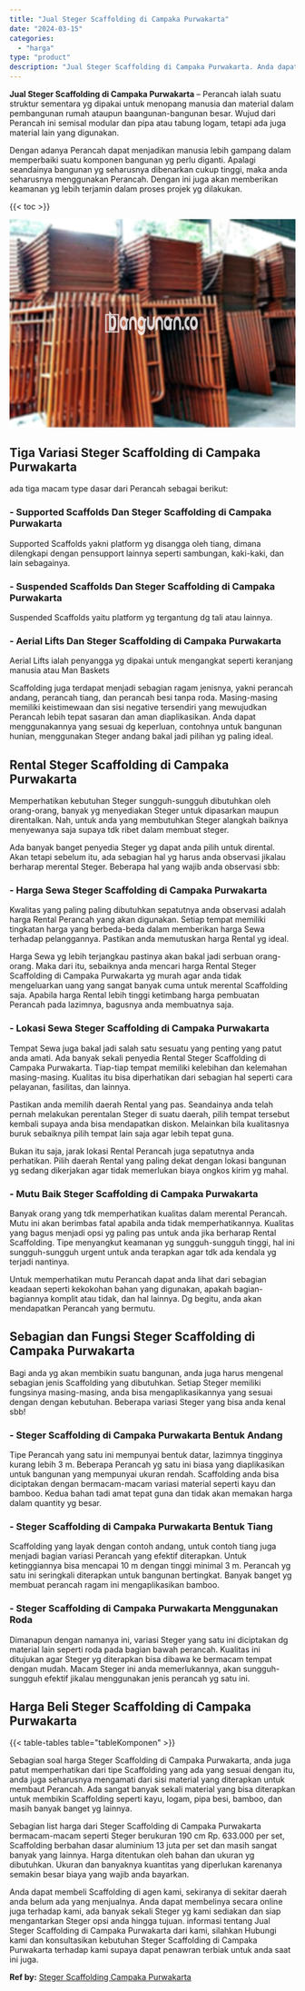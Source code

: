 ```yaml
---
title: "Jual Steger Scaffolding di Campaka Purwakarta"
date: "2024-03-15"
categories: 
  - "harga"
type: "product"
description: "Jual Steger Scaffolding di Campaka Purwakarta. Anda dapat membeli Scaffolding di agen kami, sekiranya di sekitar daerah anda belum ada yang menjualnya. Anda..."
---
```


**Jual Steger Scaffolding di Campaka Purwakarta** – Perancah ialah suatu struktur sementara yg dipakai untuk menopang manusia dan material dalam pembangunan rumah ataupun baangunan-bangunan besar. Wujud dari Perancah ini semisal modular dan pipa atau tabung logam, tetapi ada juga material lain yang digunakan.

Dengan adanya Perancah dapat menjadikan manusia lebih gampang dalam memperbaiki suatu komponen bangunan yg perlu diganti. Apalagi seandainya bangunan yg seharusnya dibenarkan cukup tinggi, maka anda seharusnya menggunakan Perancah. Dengan ini juga akan memberikan keamanan yg lebih terjamin dalam proses projek yg dilakukan.

{{< toc >}}

![Jual Steger Scaffolding di Campaka Purwakarta](/images/sewa-scaffolding-steger-13.png)

## Tiga Variasi Steger Scaffolding di Campaka Purwakarta

ada tiga macam type dasar dari Perancah sebagai berikut:

### \- Supported Scaffolds Dan Steger Scaffolding di Campaka Purwakarta

Supported Scaffolds yakni platform yg disangga oleh tiang, dimana dilengkapi dengan pensupport lainnya seperti sambungan, kaki-kaki, dan lain sebagainya.

### \- Suspended Scaffolds Dan Steger Scaffolding di Campaka Purwakarta

Suspended Scaffolds yaitu platform yg tergantung dg tali atau lainnya.

### \- Aerial Lifts Dan Steger Scaffolding di Campaka Purwakarta

Aerial Lifts ialah penyangga yg dipakai untuk mengangkat seperti keranjang manusia atau Man Baskets

Scaffolding juga terdapat menjadi sebagian ragam jenisnya, yakni perancah andang, perancah tiang, dan perancah besi tanpa roda. Masing-masing memiliki keistimewaan dan sisi negative tersendiri yang mewujudkan Perancah lebih tepat sasaran dan aman diaplikasikan. Anda dapat menggunakannya yang sesuai dg keperluan, contohnya untuk bangunan hunian, menggunakan Steger andang bakal jadi pilihan yg paling ideal.

## Rental Steger Scaffolding di Campaka Purwakarta

Memperhatikan kebutuhan Steger sungguh-sungguh dibutuhkan oleh orang-orang, banyak yg menyediakan Steger untuk dipasarkan maupun direntalkan. Nah, untuk anda yang membutuhkan Steger alangkah baiknya menyewanya saja supaya tdk ribet dalam membuat steger.

Ada banyak banget penyedia Steger yg dapat anda pilih untuk dirental. Akan tetapi sebelum itu, ada sebagian hal yg harus anda observasi jikalau berharap merental Steger. Beberapa hal yang wajib anda observasi sbb:

### \- Harga Sewa Steger Scaffolding di Campaka Purwakarta

Kwalitas yang paling paling dibutuhkan sepatutnya anda observasi adalah harga Rental Perancah yang akan digunakan. Setiap tempat memiliki tingkatan harga yang berbeda-beda dalam memberikan harga Sewa terhadap pelanggannya. Pastikan anda memutuskan harga Rental yg ideal.

Harga Sewa yg lebih terjangkau pastinya akan bakal jadi serbuan orang-orang. Maka dari itu, sebaiknya anda mencari harga Rental Steger Scaffolding di Campaka Purwakarta yg murah agar anda tidak mengeluarkan uang yang sangat banyak cuma untuk merental Scaffolding saja. Apabila harga Rental lebih tinggi ketimbang harga pembuatan Perancah pada lazimnya, bagusnya anda membuatnya saja.

### \- Lokasi Sewa Steger Scaffolding di Campaka Purwakarta

Tempat Sewa juga bakal jadi salah satu sesuatu yang penting yang patut anda amati. Ada banyak sekali penyedia Rental Steger Scaffolding di Campaka Purwakarta. Tiap-tiap tempat memiliki kelebihan dan kelemahan masing-masing. Kualitas itu bisa diperhatikan dari sebagian hal seperti cara pelayanan, fasilitas, dan lainnya.

Pastikan anda memilih daerah Rental yang pas. Seandainya anda telah pernah melakukan perentalan Steger di suatu daerah, pilih tempat tersebut kembali supaya anda bisa mendapatkan diskon. Melainkan bila kualitasnya buruk sebaiknya pilih tempat lain saja agar lebih tepat guna.

Bukan itu saja, jarak lokasi Rental Perancah juga sepatutnya anda perhatikan. Pilih daerah Rental yang paling dekat dengan lokasi bangunan yg sedang dikerjakan agar tidak memerlukan biaya ongkos kirim yg mahal.

### \- Mutu Baik Steger Scaffolding di Campaka Purwakarta

Banyak orang yang tdk memperhatikan kualitas dalam merental Perancah. Mutu ini akan berimbas fatal apabila anda tidak memperhatikannya. Kualitas yang bagus menjadi opsi yg paling pas untuk anda jika berharap Rental Scaffolding. Tipe menyangkut keamanan yg sungguh-sungguh tinggi, hal ini sungguh-sungguh urgent untuk anda terapkan agar tdk ada kendala yg terjadi nantinya.

Untuk memperhatikan mutu Perancah dapat anda lihat dari sebagian keadaan seperti kekokohan bahan yang digunakan, apakah bagian-bagiannya komplit atau tidak, dan hal lainnya. Dg begitu, anda akan mendapatkan Perancah yang bermutu.

## Sebagian dan Fungsi Steger Scaffolding di Campaka Purwakarta

Bagi anda yg akan membikin suatu bangunan, anda juga harus mengenal sebagian jenis Scaffolding yang dibutuhkan. Setiap Steger memiliki fungsinya masing-masing, anda bisa mengaplikasikannya yang sesuai dengan dengan kebutuhan. Beberapa variasi Steger yang bisa anda kenal sbb!

### \- Steger Scaffolding di Campaka Purwakarta Bentuk Andang

Tipe Perancah yang satu ini mempunyai bentuk datar, lazimnya tingginya kurang lebih 3 m. Beberapa Perancah yg satu ini biasa yang diaplikasikan untuk bangunan yang mempunyai ukuran rendah. Scaffolding anda bisa diciptakan dengan bermacam-macam variasi material seperti kayu dan bamboo. Kedua bahan tadi amat tepat guna dan tidak akan memakan harga dalam quantity yg besar.

### \- Steger Scaffolding di Campaka Purwakarta Bentuk Tiang

Scaffolding yang layak dengan contoh andang, untuk contoh tiang juga menjadi bagian variasi Perancah yang efektif diterapkan. Untuk ketinggiannya bisa mencapai 10 m dengan tinggi minimal 3 m. Perancah yg satu ini seringkali diterapkan untuk bangunan bertingkat. Banyak banget yg membuat perancah ragam ini mengaplikasikan bamboo.

### \- Steger Scaffolding di Campaka Purwakarta Menggunakan Roda

Dimanapun dengan namanya ini, variasi Steger yang satu ini diciptakan dg material lain seperti roda pada bagian bawah perancah. Kualitas ini ditujukan agar Steger yg diterapkan bisa dibawa ke bermacam tempat dengan mudah. Macam Steger ini anda memerlukannya, akan sungguh-sungguh efektif jikalau menggunakan jenis perancah yg satu ini.

## Harga Beli Steger Scaffolding di Campaka Purwakarta

{{< table-tables table="tableKomponen" >}}

Sebagian soal harga Steger Scaffolding di Campaka Purwakarta, anda juga patut memperhatikan dari tipe Scaffolding yang ada yang sesuai dengan itu, anda juga seharusnya mengamati dari sisi material yang diterapkan untuk membaut Perancah. Ada sangat banyak sekali material yang bisa diterapkan untuk membikin Scaffolding seperti kayu, logam, pipa besi, bamboo, dan masih banyak banget yg lainnya.

Sebagian list harga dari Steger Scaffolding di Campaka Purwakarta bermacam-macam seperti Steger berukuran 190 cm Rp. 633.000 per set, Scaffolding berbahan dasar aluminium 13 juta per set dan masih sangat banyak yang lainnya. Harga ditentukan oleh bahan dan ukuran yg dibutuhkan. Ukuran dan banyaknya kuantitas yang diperlukan karenanya semakin besar biaya yang wajib anda bayarkan.

Anda dapat membeli Scaffolding di agen kami, sekiranya di sekitar daerah anda belum ada yang menjualnya. Anda dapat membelinya secara online juga terhadap kami, ada banyak sekali Steger yg kami sediakan dan siap mengantarkan Steger opsi anda hingga tujuan. informasi tentang Jual Steger Scaffolding di Campaka Purwakarta dari kami, silahkan Hubungi kami dan konsultasikan kebutuhan Steger Scaffolding di Campaka Purwakarta terhadap kami supaya dapat penawran terbiak untuk anda saat ini juga.

**Ref by:** [Steger Scaffolding Campaka Purwakarta](https://id.wikipedia.org/wiki/Steger)
